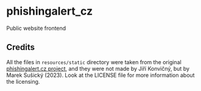 # phishingalert_cz
Public website frontend

## Credits
All the files in `resources/static` directory were taken from the original
[phishingalert.cz project](https://github.com/sec4good/phishingalert_cz), 
and they were not made by Jiří Konvičný, but by Marek Sušický (2023). 
Look at the LICENSE file for more information about the licensing.

